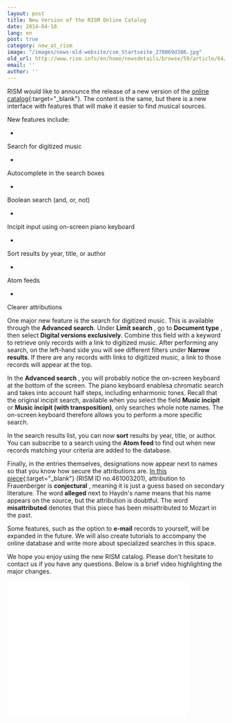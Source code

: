 ```yaml
---
layout: post
title: New Version of the RISM Online Catalog
date: 2014-04-10
lang: en
post: true
category: new_at_rism
image: "/images/news-old-website/csm_Startseite_270869d386.jpg"
old_url: http://www.rism.info/en/home/newsdetails/browse/59/article/64/new-version-of-the-rism-online-catalog.html
email: ''
author: ''
---
```


RISM would like to announce the release of a new version of the [online catalog](http://opac.rism.info/){:target="_blank"}. The content is the same, but there is a new interface with features that will make it easier to find musical sources.


New features include:


-

Search for digitized music

-

Autocomplete in the search boxes

-

Boolean search (and, or, not)

-

Incipit input using on-screen piano keyboard

-

Sort results by year, title, or author

-

Atom feeds

-

Clearer attributions


One major new feature is the search for digitized music. This is available through the **Advanced search**. Under **Limit search** , go to **Document type** , then select **Digital versions exclusively**. Combine this field with a keyword to retrieve only records with a link to digitized music. After performing any search, on the left-hand side you will see different filters under **Narrow results**. If there are any records with links to digitized music, a link to those records will appear at the top.

In the **Advanced search** , you will probably notice the on-screen keyboard at the bottom of the screen. The piano keyboard enablesa chromatic search and takes into account half steps, including enharmonic tones. Recall that the original incipit search, available when you select the field **Music incipit** or **Music incipit (with transposition)**, only searches whole note names. The on-screen keyboard therefore allows you to perform a more specific search.

In the search results list, you can now **sort** results by year, title, or author. You can subscribe to a search using the **Atom feed** to find out when new records matching your criteria are added to the database.

Finally, in the entries themselves, designations now appear next to names so that you know how secure the attributions are. [In this piece](https://opac.rism.info/metaopac/search?q=rism461003201&db=251&View=rism){:target="_blank"} (RISM ID no.461003201), attribution to Frauenberger is **conjectural** , meaning it is just a guess based on secondary literature. The word **alleged** next to Haydn's name means that his name appears on the source, but the attribution is doubtful. The word **misattributed** denotes that this piece has been misattributed to Mozart in the past.

Some features, such as the option to **e-mail** records to yourself, will be expanded in the future. We will also create tutorials to accompany the online database and write more about specialized searches in this space.

We hope you enjoy using the new RISM catalog. Please don't hesitate to contact us if you have any questions. Below is a brief video highlighting the major changes.

<iframe width="420" height="315" src="//www.youtube.com/embed/iVuL4WA-Gmw" frameborder="0" allowfullscreen></iframe>
